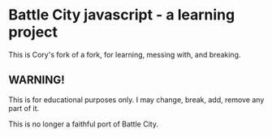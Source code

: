 Battle City javascript - a learning project
=============

This is Cory's fork of a fork, for learning, messing with, and breaking.

WARNING!
--------

This is for educational purposes only. I may change, break, add, remove any part of it.

This is no longer a faithful port of Battle City. 